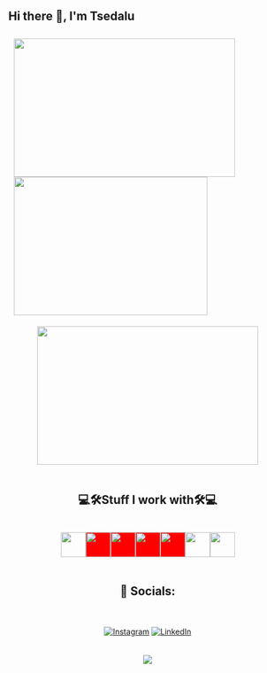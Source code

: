 ## Hi there 👋, I'm Tsedalu
<div style="display: flex; justify-content: center; align-items: center; flex-direction: column; gap:20px;  padding:2%;">
 <div>
    <img align="center" src="https://github-readme-stats.vercel.app/api?username=Tsedexashu08&show_icons=true&theme=github_dark&&rank_icon=github" height=250px width=400px
>
    <img align="center" src="https://github-readme-stats.vercel.app/api/top-langs/?username=Tsedexashu08&langs_count=10&layout=compact&&theme=github_dark" height=250px width=350px
>
 </div>


<img src="https://github-readme-streak-stats-eight.vercel.app?user=Tsedexashu08&theme=highcontrast" height=250px width=400px>

<h2 align="center">💻🛠️Stuff I work with🛠️💻</h2>

<div align="center"  style="display: flex; justify-content: space-between; margin-left: '15px' ">


  <img height="45rem" width="45rem" src="https://cdn.worldvectorlogo.com/logos/c--4.svg" />
  <img height="45rem" width="45rem" style="background-color:red;" src="https://cdn.worldvectorlogo.com/logos/c.svg" />
  <img height="45rem" width="45rem" style="background-color:red;" src="https://cdn.worldvectorlogo.com/logos/javascript-1.svg" />
  <img height="45rem" width="45rem" style="background-color:red;" src="https://cdn.worldvectorlogo.com/logos/laravel-2.svg" />
  <img height="45rem" width="45rem" style="background-color:red;" src="https://cdn.worldvectorlogo.com/logos/html-1.svg" />
  <img height="45rem" width="45rem" src="https://upload.wikimedia.org/wikipedia/commons/thumb/2/27/PHP-logo.svg/1067px-PHP-logo.svg.png?20180502235434" />
   <img height="45rem" width="45rem" src="https://cdn.worldvectorlogo.com/logos/react-2.svg" />

</div>

## 📱 Socials:
[![Instagram](https://img.shields.io/badge/Instagram-%23E4405F.svg?logo=Instagram&logoColor=white)](https://instagram.com/TsedaluAshenafi) [![LinkedIn](https://img.shields.io/badge/LinkedIn-%230077B5.svg?logo=linkedin&logoColor=white)](https://linkedin.com/in/tsedalu-ashenafi-6a9a71201)


<img src="https://visitcount.itsvg.in/api?id=TsedexAshu08&icon=5&color=0">

</div>
